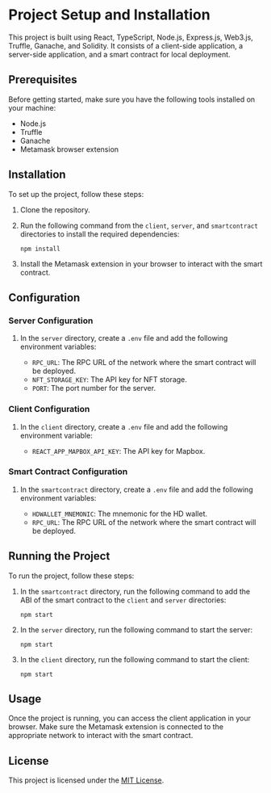 # Project Setup and Installation

This project is built using React, TypeScript, Node.js, Express.js, Web3.js, Truffle, Ganache, and Solidity. It consists of a client-side application, a server-side application, and a smart contract for local deployment.

## Prerequisites

Before getting started, make sure you have the following tools installed on your machine:

- Node.js
- Truffle
- Ganache
- Metamask browser extension

## Installation

To set up the project, follow these steps:

1. Clone the repository.

2. Run the following command from the `client`, `server`, and `smartcontract` directories to install the required dependencies:

    ```shell
    npm install
    ```

3. Install the Metamask extension in your browser to interact with the smart contract.

## Configuration

### Server Configuration

1. In the `server` directory, create a `.env` file and add the following environment variables:

    - `RPC_URL`: The RPC URL of the network where the smart contract will be deployed.
    - `NFT_STORAGE_KEY`: The API key for NFT storage.
    - `PORT`: The port number for the server.

### Client Configuration

1. In the `client` directory, create a `.env` file and add the following environment variable:

    - `REACT_APP_MAPBOX_API_KEY`: The API key for Mapbox.

### Smart Contract Configuration

1. In the `smartcontract` directory, create a `.env` file and add the following environment variables:

    - `HDWALLET_MNEMONIC`: The mnemonic for the HD wallet.
    - `RPC_URL`: The RPC URL of the network where the smart contract will be deployed.

## Running the Project

To run the project, follow these steps:

1. In the `smartcontract` directory, run the following command to add the ABI of the smart contract to the `client` and `server` directories:

    ```shell
    npm start
    ```

2. In the `server` directory, run the following command to start the server:

    ```shell
    npm start
    ```

3. In the `client` directory, run the following command to start the client:

    ```shell
    npm start
    ```

## Usage

Once the project is running, you can access the client application in your browser. Make sure the Metamask extension is connected to the appropriate network to interact with the smart contract.

## License

This project is licensed under the [MIT License](LICENSE).


